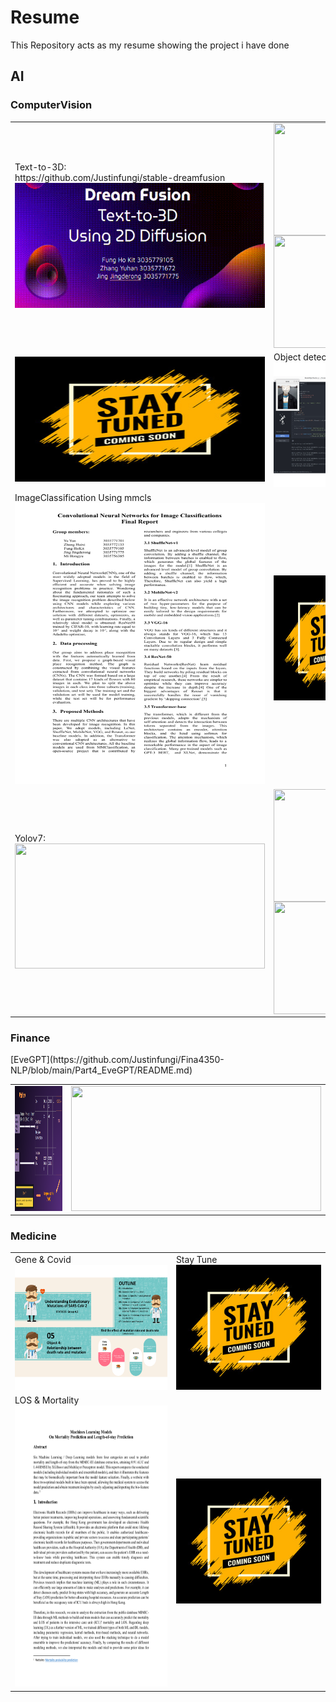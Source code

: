 # Resume
This Repository acts as my resume
showing the project i have done

## AI

### ComputerVision
<table>

<!-- Row1 -->
  <tr>
    <td>
      Text-to-3D: </br>
      https://github.com/Justinfungi/stable-dreamfusion 
      <img src="https://github.com/Justinfungi/Resume/blob/main/ComputerVision/Dreamfusion%20prez.gif" width="400" height="200"></td>
    <td style="text-align: center;">
      <img src="https://github.com/Justinfungi/Resume/blob/main/ComputerVision/castle-min.gif" width="180" height="180" style="display: block; margin: auto;"/>
      <img src="https://github.com/Justinfungi/Resume/blob/main/ComputerVision/castle-min.gif" width="180" height="180" style="display: block; margin: auto;"/></td>
  </tr>
  
  <!-- Row2 -->
  <tr>
    <td>
      <img src="https://github.com/Justinfungi/Resume/blob/main/a.jpg" width="400" height="200"></td>
    </td>
    <td>
      Object detection </br>
      <img src="https://github.com/Justinfungi/Resume/blob/main/ComputerVision/ObjectDectection.gif" width="400" height="200"></td>
  </tr>
  <tr>
    <td>
      ImageClassification Using mmcls
      <img src="https://github.com/Justinfungi/Resume/blob/main/ComputerVision/ImageClassification.gif" width="400" height="450">
    </td>
    <td>
      <img src="https://github.com/Justinfungi/Resume/blob/main/a.jpg" width="400" height="200"></td>
  </tr>
  
  <!-- Row3 -->
  <tr>
    <td>
      Yolov7: </br>
      <img src="" width="400" height="200"></td>
    <td style="text-align: center;">
      <img src="" width="180" height="180" style="display: block; margin: auto;"/>
      <img src="" width="180" height="180" style="display: block; margin: auto;"/></td>
  </tr>
</table>

### Finance

<table>
  <tr>
    [EveGPT](https://github.com/Justinfungi/Fina4350-NLP/blob/main/Part4_EveGPT/README.md)
    <td><img src="https://github.com/Justinfungi/Fina4350-NLP/blob/main/Inferences/Workflow1.png" width="400" height="200"></td>
    <td><img src="https://github.com/Justinfungi/Fina4350-NLP/blob/main/Inferences/FinalPrez.gif" width="400" height="200"></td>
  </tr>
</table>

### Medicine
<table>
  <tr>
    <td>
      Gene & Covid </br>
      <img src="https://github.com/Justinfungi/Resume/blob/main/MachineLearning/GeneSequence.gif" width="400" height="200">
    </td>
    <td>
      Stay Tune </br>
      <img src="https://github.com/Justinfungi/Resume/blob/main/a.jpg" width="400" height="200"></td>
  </tr>
  <tr>
    <td>
      LOS & Mortality </br>
      <img src="https://github.com/Justinfungi/Resume/blob/main/MachineLearning/LOS%26Mortality.gif" width="400" height="450">
    </td>
    <td>
      <img src="https://github.com/Justinfungi/Resume/blob/main/a.jpg" width="400" height="200"></td>
  </tr>
</table>
